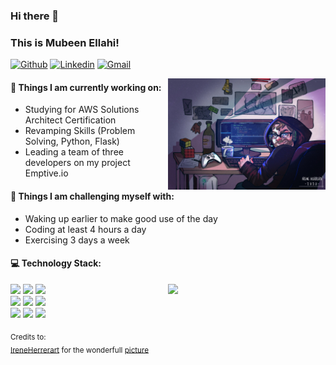 ### Hi there 👋 
### This is Mubeen Ellahi!

[![Github](https://img.shields.io/badge/-Github-000?style=flat&logo=Github&logoColor=white)](https://github.com/mubeenellahi1)
[![Linkedin](https://img.shields.io/badge/-LinkedIn-blue?style=flat&logo=Linkedin&logoColor=white)](https://www.linkedin.com/in/beenyo/)
[![Gmail](https://img.shields.io/badge/-Gmail-c14438?style=flat&logo=Gmail&logoColor=white)](mailto:ellahimubeen@gmail.com)

<img align="right" alt="img" src="https://github.com/FernandoRoldan93/FernandoRoldan93/blob/master/cover_image.jpg" width="50%" height="auto" />


#### 🌱 Things I am currently working on: 
- Studying for AWS Solutions Architect Certification  
- Revamping Skills (Problem Solving, Python, Flask)
- Leading a team of three developers on my project Emptive.io 

#### :muscle: Things I am challenging myself with:
- Waking up earlier to make good use of the day
- Coding at least 4 hours a day
- Exercising 3 days a week

#### :computer: Technology Stack: 
<p>
	<img width="50%" align="right" src="https://github-readme-stats.vercel.app/api?username=mubeenellahi1&show_icons=true&hide_border=true" />

<code><img width="10%" src="https://www.vectorlogo.zone/logos/djangoproject/djangoproject-ar21.svg"></code>
<code><img width="10%" src="https://www.vectorlogo.zone/logos/python/python-ar21.svg"></code>
<code><img width="8%" src="https://www.vectorlogo.zone/logos/amazon_aws/amazon_aws-ar21.svg"></code>
<br />
<code><img width="10%" src="https://www.vectorlogo.zone/logos/pocoo_flask/pocoo_flask-ar21.svg"></code>
<code><img width="10%" src="https://www.vectorlogo.zone/logos/mysql/mysql-ar21.svg"></code>
<code><img width="10%" src="https://www.vectorlogo.zone/logos/docker/docker-ar21.svg"></code>
<br />
<code><img width="10%" src="https://www.vectorlogo.zone/logos/postgresql/postgresql-ar21.svg"></code>
<code><img width="10%" src="https://www.vectorlogo.zone/logos/javascript/javascript-ar21.svg"></code>
<code><img width="10%" src="https://www.vectorlogo.zone/logos/git-scm/git-scm-ar21.svg"></code>
</p>

<sub>Credits to: <br/>[IreneHerrerart](https://www.artstation.com/ireneherrera) for the wonderfull [picture](https://github.com/FernandoRoldan93/FernandoRoldan93/blob/master/cover_image.jpg)</sub>
